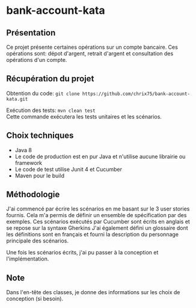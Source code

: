 # bank-account-kata

## Présentation 

Ce projet présente certaines opérations sur un compte bancaire.
Ces opérations sont: dépot d'argent, retrait d'argent et consultation des opérations d'un compte.

## Récupération du projet

Obtention du code: ```git clone https://github.com/chrix75/bank-account-kata.git```

Exécution des tests: ```mvn clean test```   
Cette commande exécutera les tests unitaires et les scénarios.

## Choix techniques

+ Java 8
+ Le code de production est en pur Java et n'utilise aucune librairie ou framework
+ Le code de test utilise Junit 4 et Cucumber
+ Maven pour le build

## Méthodologie

J'ai commencé par écrire les scénarios en me basant sur le 3 user stories fournis. Cela m'a permis de définir un ensemble de spécification par des exemples.
Ces scénarios exécutés par Cucumber sont écrits en anglais et se repose sur la syntaxe Gherkins 
J'ai également défini un glossaire dont les définitions sont en français et fourni la description du personnage principale des scénarios.

Une fois les scénarios écrits, j'ai pu passer à la conception et l'implémentation.

## Note

Dans l'en-tête des classes, je donne des informations sur les choix de conception (si besoin).


